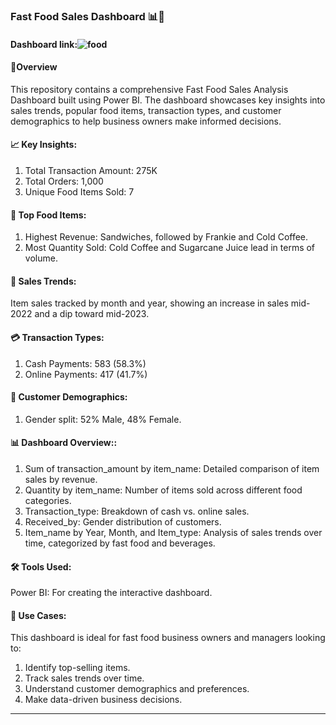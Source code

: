 ### Fast Food Sales Dashboard 📊🍔

#### Dashboard link:![food](https://github.com/user-attachments/assets/694732c6-a0f2-469e-9727-488d98fa7737)


#### 🚀Overview
This repository contains a comprehensive Fast Food Sales Analysis Dashboard built using Power BI. The dashboard showcases key insights into sales trends, popular food items, transaction types, and customer demographics to help business owners make informed decisions.
#### 📈 Key Insights:
1. Total Transaction Amount: 275K
2. Total Orders: 1,000
3. Unique Food Items Sold: 7

#### 🥇 Top Food Items:
1. Highest Revenue: Sandwiches, followed by Frankie and Cold Coffee.
2. Most Quantity Sold: Cold Coffee and Sugarcane Juice lead in terms of volume.
#### 📅 Sales Trends:
Item sales tracked by month and year, showing an increase in sales mid-2022 and a dip toward mid-2023.
#### 💳 Transaction Types:
1. Cash Payments: 583 (58.3%)
2. Online Payments: 417 (41.7%)
#### 👥 Customer Demographics:
1. Gender split: 52% Male, 48% Female.
#### 📊 Dashboard Overview::
1. Sum of transaction_amount by item_name: Detailed comparison of item sales by revenue.
2. Quantity by item_name: Number of items sold across different food categories.
3. Transaction_type: Breakdown of cash vs. online sales.
4. Received_by: Gender distribution of customers.
5. Item_name by Year, Month, and Item_type: Analysis of sales trends over time, categorized by fast food and beverages.

#### 🛠️ Tools Used:
Power BI: For creating the interactive dashboard.
#### 🎯 Use Cases:
This dashboard is ideal for fast food business owners and managers looking to:

1. Identify top-selling items.
2. Track sales trends over time.
3. Understand customer demographics and preferences.
4. Make data-driven business decisions.
---

